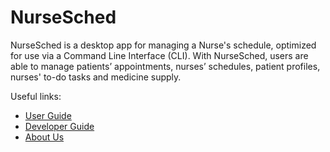 # NurseSched

NurseSched is a desktop app for managing a Nurse's schedule, optimized for use via a Command Line Interface (CLI).
With NurseSched, users are able to manage patients’ appointments, nurses’ schedules, patient profiles, nurses' to-do
tasks and medicine supply.

Useful links:
* [User Guide](UserGuide.md)
* [Developer Guide](DeveloperGuide.md)
* [About Us](AboutUs.md)
